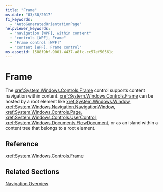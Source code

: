 ```yaml
---
title: "Frame"
ms.date: "03/30/2017"
f1_keywords: 
  - "AutoGeneratedOrientationPage"
helpviewer_keywords: 
  - "navigation [WPF], within content"
  - "controls [WPF], Frame"
  - "Frame control [WPF]"
  - "content [WPF], Frame control"
ms.assetid: 1588f9bf-9001-4437-a8fc-cc57ef50561c
---
```

# Frame
The <xref:System.Windows.Controls.Frame> control supports content navigation within content. <xref:System.Windows.Controls.Frame> can be hosted by a root element like <xref:System.Windows.Window>, <xref:System.Windows.Navigation.NavigationWindow>, <xref:System.Windows.Controls.Page>, <xref:System.Windows.Controls.UserControl>, <xref:System.Windows.Documents.FlowDocument>, or as an island within a content tree that belongs to a root element.  
  
## Reference  
 <xref:System.Windows.Controls.Frame>  
  
## Related Sections  
 [Navigation Overview](../app-development/navigation-overview.md)
